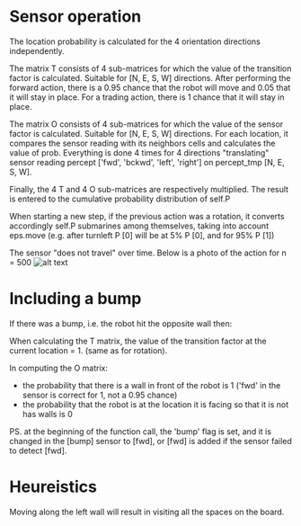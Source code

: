 # Sensor operation
The location probability is calculated for the 4 orientation directions independently.

The matrix T consists of 4 sub-matrices for which the value of the transition factor is calculated.
Suitable for [N, E, S, W] directions. After performing the forward action, there is a 0.95 chance that the robot
will move and 0.05 that it will stay in place. For a trading action, there is 1 chance that it will stay in place.

The matrix O consists of 4 sub-matrices for which the value of the sensor factor is calculated.
Suitable for [N, E, S, W] directions. For each location, it compares the sensor reading with its neighbors
cells and calculates the value of prob. Everything is done 4 times for 4 directions "translating"
sensor reading percept ['fwd', 'bckwd', 'left', 'right'] on percept_tmp [N, E, S, W].

Finally, the 4 T and 4 O sub-matrices are respectively multiplied. The result is entered
to the cumulative probability distribution of self.P

When starting a new step, if the previous action was a rotation, it converts accordingly
self.P submarines among themselves, taking into account eps.move (e.g. after turnleft P [0] will be at 5% P [0],
and for 95% P [1])

The sensor "does not travel" over time. Below is a photo of the action for n = 500
![alt text](https://github.com/wojdzi1607/Projekt_SI/blob/master/500n.png?raw=true)

# Including a bump
If there was a bump, i.e. the robot hit the opposite wall then:

When calculating the T matrix, the value of the transition factor at the current location = 1. (same as for rotation).

In computing the O matrix:
- the probability that there is a wall in front of the robot is 1 ('fwd' in the sensor is correct
for 1, not a 0.95 chance)
- the probability that the robot is at the location it is facing so that it is not
has walls is 0

PS. at the beginning of the function call, the 'bump' flag is set, and it is changed in the [bump] sensor
to [fwd], or [fwd] is added if the sensor failed to detect [fwd].
 
# Heureistics

Moving along the left wall will result in visiting all the spaces on the board.
